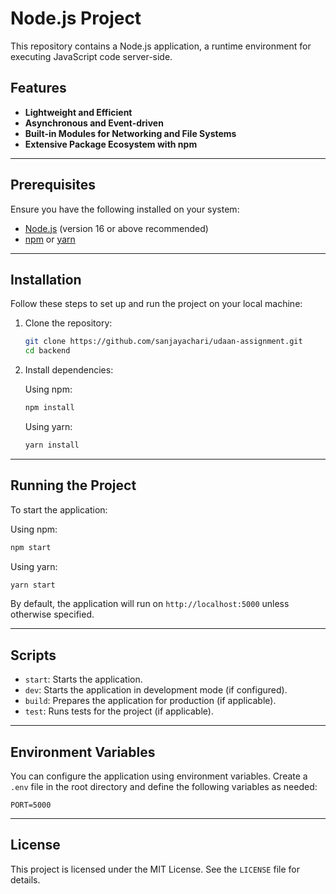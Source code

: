 # Node.js Project

This repository contains a Node.js application, a runtime environment for executing JavaScript code server-side.

## Features
- **Lightweight and Efficient**
- **Asynchronous and Event-driven**
- **Built-in Modules for Networking and File Systems**
- **Extensive Package Ecosystem with npm**

---

## Prerequisites

Ensure you have the following installed on your system:

- [Node.js](https://nodejs.org/) (version 16 or above recommended)
- [npm](https://www.npmjs.com/) or [yarn](https://yarnpkg.com/)

---

## Installation

Follow these steps to set up and run the project on your local machine:

1. Clone the repository:

    ```bash
    git clone https://github.com/sanjayachari/udaan-assignment.git
    cd backend
    ```

2. Install dependencies:

    Using npm:
    ```bash
    npm install
    ```

    Using yarn:
    ```bash
    yarn install
    ```

---

## Running the Project

To start the application:

Using npm:
```bash
npm start
```

Using yarn:
```bash
yarn start
```

By default, the application will run on `http://localhost:5000` unless otherwise specified.

---

## Scripts

- `start`: Starts the application.
- `dev`: Starts the application in development mode (if configured).
- `build`: Prepares the application for production (if applicable).
- `test`: Runs tests for the project (if applicable).

---

## Environment Variables

You can configure the application using environment variables. Create a `.env` file in the root directory and define the following variables as needed:

```env
PORT=5000
```

---

## License

This project is licensed under the MIT License. See the `LICENSE` file for details.
